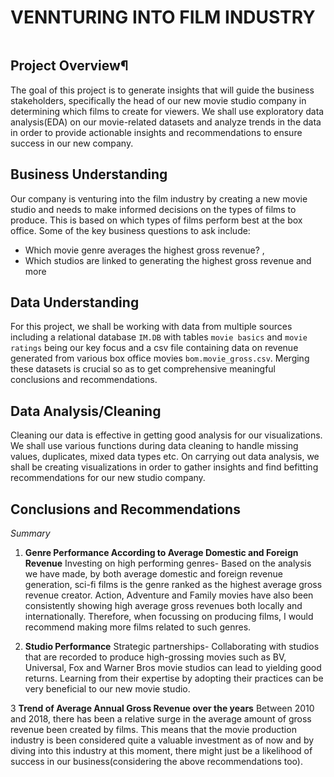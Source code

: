 # VENNTURING INTO FILM INDUSTRY 

<img src="" />

## Project Overview¶
The goal of this project is to generate insights that will guide the business stakeholders, specifically the head of our new movie studio company in determining which films to create for viewers. We shall use exploratory data analysis(EDA) on our movie-related datasets and analyze trends in the data in order to provide actionable insights and recommendations to ensure success in our new company.


## Business Understanding
Our company is venturing into the film industry by creating a new movie studio and needs to make informed decisions on the types of films to produce. This is based on which types of films perform best at the box office. Some of the key business questions to ask include:

* Which movie genre averages the highest gross revenue? ,
* Which studios are linked to generating the highest gross revenue and more

## Data Understanding
For this project, we shall be working with data from multiple sources including a relational database `IM.DB` with tables `movie basics` and `movie ratings` being our key focus and a csv file containing data on revenue generated from various box office movies `bom.movie_gross.csv`. Merging these datasets is crucial so as to get comprehensive meaningful conclusions and recommendations.

## Data Analysis/Cleaning
Cleaning our data is effective in getting good analysis for our visualizations. We shall use various functions during data cleaning to handle missing values, duplicates, mixed data types etc.
On carrying out data analysis, we shall be creating visualizations in order to gather insights and find befitting recommendations for our new studio company.

## Conclusions and Recommendations
_*Summary*_
1. **Genre Performance According to Average Domestic and Foreign Revenue**
Investing on high performing genres- Based on the analysis we have made, by both average domestic and foreign revenue generation, sci-fi films is the genre ranked as the highest average gross revenue creator. Action, Adventure and Family movies have also been consistently showing high average gross revenues both locally and internationally. Therefore, when focussing on producing films, I would recommend making more films related to such genres.

2. **Studio Performance**
Strategic partnerships- Collaborating with studios that are recorded to produce high-grossing movies such as BV, Universal, Fox and  Warner Bros movie studios can lead to yielding good returns. Learning from their expertise by adopting their practices can be very beneficial to our new movie studio.

3 **Trend of Average Annual Gross Revenue over the years**
Between 2010 and 2018, there has been a relative surge in the average amount of gross revenue been created by films. This means that the movie production industry is been considered quite a valuable investment as of now and by diving into this industry at this moment, there might just be a likelihood of success in our business(considering the above recommendations too).